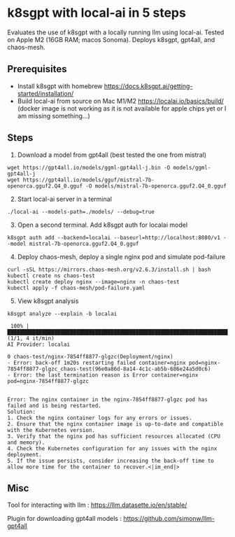 # k8sgpt with local-ai in 5 steps
Evaluates the use of k8sgpt with a locally running llm using local-ai.
Tested on Apple M2 (16GB RAM; macos Sonoma). Deploys k8sgpt, gpt4all, and chaos-mesh.

## Prerequisites
* Install k8sgpt with homebrew https://docs.k8sgpt.ai/getting-started/installation/
* Build local-ai from source on Mac M1/M2 https://localai.io/basics/build/ (docker image is not working as it is not available for apple chips yet or I am missing something...)

## Steps
1. Download a model from gpt4all (best tested the one from mistral)
```
wget https://gpt4all.io/models/ggml-gpt4all-j.bin -O models/ggml-gpt4all-j
wget https://gpt4all.io/models/gguf/mistral-7b-openorca.gguf2.Q4_0.gguf -O models/mistral-7b-openorca.gguf2.Q4_0.gguf
```
2. Start local-ai server in a terminal
```
./local-ai --models-path=./models/ --debug=true
```
3. Open a second terminal. Add k8sgpt auth for localai model 
```
k8sgpt auth add --backend=localai --baseurl=http://localhost:8080/v1 --model mistral-7b-openorca.gguf2.Q4_0.gguf
```

4. Deploy chaos-mesh, deploy a single nginx pod and simulate pod-failure
```
curl -sSL https://mirrors.chaos-mesh.org/v2.6.3/install.sh | bash
kubectl create ns chaos-test
kubectl create deploy nginx --image=nginx -n chaos-test
kubectl apply -f chaos-mesh/pod-failure.yaml
```
5. View k8sgpt analysis
```
k8sgpt analyze --explain -b localai                      

 100% |██████████████████████████████████████████████████████████████████████████████████████████████████████████████████████████████████████████████████████████████████████████| (1/1, 4 it/min)         
AI Provider: localai

0 chaos-test/nginx-7854ff8877-glgzc(Deployment/nginx)
- Error: back-off 1m20s restarting failed container=nginx pod=nginx-7854ff8877-glgzc_chaos-test(96e0a86d-8a14-4c1c-ab5b-686e24a5d0c6)
- Error: the last termination reason is Error container=nginx pod=nginx-7854ff8877-glgzc


Error: The nginx container in the nginx-7854ff8877-glgzc pod has failed and is being restarted.
Solution: 
1. Check the nginx container logs for any errors or issues.
2. Ensure that the nginx container image is up-to-date and compatible with the Kubernetes version.
3. Verify that the nginx pod has sufficient resources allocated (CPU and memory).
4. Check the Kubernetes configuration for any issues with the nginx deployment.
5. If the issue persists, consider increasing the back-off time to allow more time for the container to recover.<|im_end|>
```
## Misc
Tool for interacting with llm : https://llm.datasette.io/en/stable/

Plugin for downloading gpt4all models : https://github.com/simonw/llm-gpt4all
